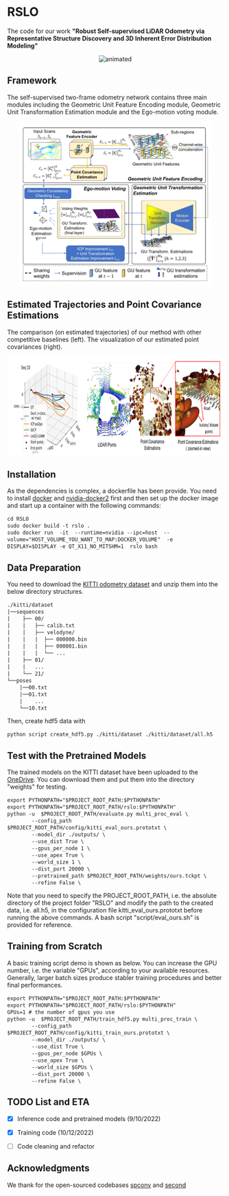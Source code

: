 # RSLO
The code for our work **"Robust Self-supervised LiDAR Odometry via Representative Structure Discovery and 3D Inherent Error Distribution Modeling"** 

<p align="center">
 <img src="demo/output.gif" alt="animated" />
</p>

<!-- ![demo_vid](demo/output.gif) -->


## Framework 
The self-supervised two-frame odometry network contains three main modules including the Geometric Unit Feature Encoding module, Geometric Unit Transformation Estimation module and the Ego-motion voting module. 

<!-- ![image info](./demo/framework.png) -->
<p align="center">
<img src="./demo/framework.png" alt="alt text" width="450"/>
</p>

## Estimated Trajectories and Point Covariance Estimations
The comparison (on estimated trajectories) of our method with other competitive baselines (left).  The visualization of our estimated point covariances (right). 
<!-- <figure class="image"> -->

<!-- <p align="center"> -->
<center class="half">
  <img src="./demo/traj+pointcov.png" height=230 > 
</center>



## Installation 
As the dependencies is complex, a dockerfile has been provide. You need to install [docker](https://docs.docker.com/get-docker/) and [nvidia-docker2](https://github.com/NVIDIA/nvidia-docker) first and then set up the docker image and start up a container with the following commands: 

```
cd RSLO
sudo docker build -t rslo .    
sudo docker run  -it  --runtime=nvidia --ipc=host  --volume="HOST_VOLUME_YOU_WANT_TO_MAP:DOCKER_VOLUME"  -e DISPLAY=$DISPLAY -e QT_X11_NO_MITSHM=1  rslo bash

```

## Data Preparation
You need to download the [KITTI odometry dataset](http://www.cvlibs.net/datasets/kitti/eval_odometry.php) and unzip them into the below directory structures. 
```
./kitti/dataset
|──sequences
|    ├── 00/           
|    |   ├── calib.txt	
|    │   ├── velodyne/	
|    |   |	├── 000000.bin
|    |   |	├── 000001.bin
|    |   |	└── ...
|    ├── 01/ 
|    |   ...
|    └── 21/
└──poses
    |──00.txt
    |──01.txt
    |    ...
    └──10.txt

```
Then, create hdf5 data with 
```
python script create_hdf5.py ./kitti/dataset ./kitti/dataset/all.h5
```

## Test with the Pretrained Models
The trained models on the KITTI dataset have been uploaded to the [OneDrive](https://1drv.ms/u/s!AgP7bY0L6pvta-AeCK1tFxJrn-8?e=1hYWzy). You can download them and put them into the directory "weights" for testing. 

```
export PYTHONPATH="$PROJECT_ROOT_PATH:$PYTHONPATH"
export PYTHONPATH="$PROJECT_ROOT_PATH/rslo:$PYTHONPATH"
python -u  $PROJECT_ROOT_PATH/evaluate.py multi_proc_eval \
        --config_path $PROJECT_ROOT_PATH/config/kitti_eval_ours.prototxt \
        --model_dir ./outputs/ \
        --use_dist True \
        --gpus_per_node 1 \
        --use_apex True \
        --world_size 1 \
        --dist_port 20000 \
        --pretrained_path $PROJECT_ROOT_PATH/weights/ours.tckpt \
        --refine False \
```
Note that you need to specify the PROJECT_ROOT_PATH, i.e. the absolute directory of the project folder "RSLO" and modify the path to the created data, i.e. all.h5, in the configuration file kitti_eval_ours.prototxt before running the above commands. A bash script "script/eval_ours.sh" is provided for reference. 

## Training from Scratch
A basic training script demo is shown as below. You can increase the GPU number, i.e. the variable "GPUs", according to your available resources. Generally, larger batch sizes produce stabler training procedures and better final performances.


```
export PYTHONPATH="$PROJECT_ROOT_PATH:$PYTHONPATH"
export PYTHONPATH="$PROJECT_ROOT_PATH/rslo:$PYTHONPATH"
GPUs=1 # the number of gpus you use 
python -u  $PROJECT_ROOT_PATH/train_hdf5.py multi_proc_train \
        --config_path $PROJECT_ROOT_PATH/config/kitti_train_ours.prototxt \
        --model_dir ./outputs/ \
        --use_dist True \
        --gpus_per_node $GPUs \
        --use_apex True \
        --world_size $GPUs \
        --dist_port 20000 \
        --refine False \

```

<!-- Please see [training](./doc/train.md) for more details. -->

## TODO List and ETA
- [x] Inference code and pretrained models (9/10/2022)
- [x] Training code (10/12/2022)
- [ ] Code cleaning and refactor 


## Acknowledgments
We thank for the open-sourced codebases [spconv](https://github.com/traveller59/spconv) and [second](https://github.com/traveller59/second.pytorch) 



